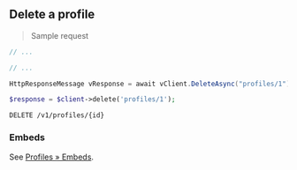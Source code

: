 ## Delete a profile

> Sample request

```java
// ...
```

```c
// ...
```

```csharp
HttpResponseMessage vResponse = await vClient.DeleteAsync("profiles/1");
```

```php
$response = $client->delete('profiles/1');
```

`DELETE /v1/profiles/{id}`

### Embeds

See [Profiles &raquo; Embeds](#embeds-for-profiles).

